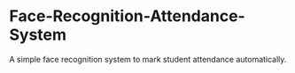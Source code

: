 # Face-Recognition-Attendance-System
A simple face recognition system to mark student attendance automatically.
